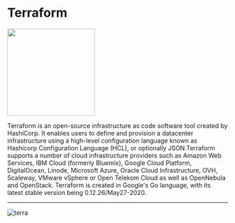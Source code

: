 # Terraform
<img src="https://www.terraform.io/assets/images/og-image-8b3e4f7d.png" height=200 width=200>

Terraform is an open-source infrastructure as code software tool created by HashiCorp. It enables users to define and provision a datacenter infrastructure using a high-level configuration language known as Hashicorp Configuration Language (HCL), or optionally JSON.Terraform supports a number of cloud infrastructure providers such as Amazon Web Services, IBM Cloud (formerly Bluemix), Google Cloud Platform, DigitalOcean, Linode, Microsoft Azure, Oracle Cloud Infrastructure, OVH, Scaleway, VMware vSphere or Open Telekom Cloud as well as OpenNebula and OpenStack. Terraform is created in Google's Go language, with its latest stable version being 0.12.26/May27-2020.
_________________________________________________________________________________________________________________________
![terra](https://www.terraform.io/assets/images/docs/registry-publish-14c12da0.gif)
